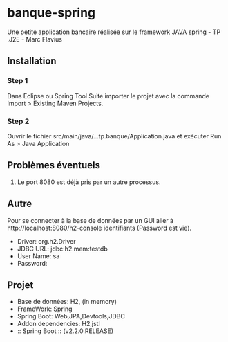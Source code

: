 # banque-spring
Une petite application bancaire réalisée sur le framework JAVA spring - TP .J2E - Marc Flavius
## Installation
### Step 1
Dans Eclipse ou Spring Tool Suite
importer le projet avec la commande Import > Existing Maven Projects.
### Step 2
Ouvrir le fichier src/main/java/...tp.banque/Application.java
et exécuter Run As > Java Application

## Problèmes éventuels
1. Le port 8080 est déjà pris par un autre processus.

## Autre
Pour se connecter à la base de données par un GUI
aller à http://localhost:8080/h2-console
identifiants (Password est vie).
* Driver: org.h2.Driver
* JDBC URL: jdbc:h2:mem:testdb
* User Name: sa
* Password:

## Projet
* Base de données: H2, (in memory)
* FrameWork: Spring
* Spring Boot: Web,JPA,Devtools,JDBC
* Addon dependencies: H2,jstl
* :: Spring Boot :: (v2.2.0.RELEASE)
